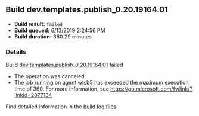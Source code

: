 ## Build dev.templates.publish_0.20.19164.01
- **Build result:** `failed`
- **Build queued:** 6/13/2019 2:24:56 PM
- **Build duration:** 360.29 minutes
### Details
Build [dev.templates.publish_0.20.19164.01](https://winappstudio.visualstudio.com/web/build.aspx?pcguid=a4ef43be-68ce-4195-a619-079b4d9834c2&builduri=vstfs%3a%2f%2f%2fBuild%2fBuild%2f28585) failed

+ The operation was canceled.
+ The job running on agent wtsb5 has exceeded the maximum execution time of 360. For more information, see https://go.microsoft.com/fwlink/?linkid=2077134 

Find detailed information in the [build log files](https://uwpctdiags.blob.core.windows.net/buildlogs/dev.templates.publish_0.20.19164.01_logs.zip)
